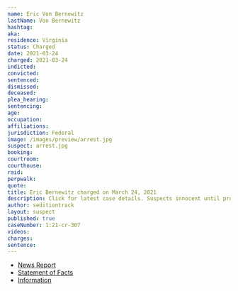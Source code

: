 ```yaml
---
name: Eric Von Bernewitz
lastName: Von Bernewitz
hashtag:
aka:
residence: Virginia
status: Charged
date: 2021-03-24
charged: 2021-03-24
indicted:
convicted: 
sentenced: 
dismissed: 
deceased:
plea_hearing:
sentencing:
age:
occupation:
affiliations:
jurisdiction: Federal
image: /images/preview/arrest.jpg
suspect: arrest.jpg
booking:
courtroom:
courthouse:
raid:
perpwalk:
quote:
title: Eric Bernewitz charged on March 24, 2021
description: Click for latest case details. Suspects innocent until proven guilty.
author: seditiontrack
layout: suspect
published: true
caseNumber: 1:21-cr-307
videos:
charges:
sentence:
---
```

- [News Report](https://www.wavy.com/news/virginia/2-virginia-beach-brothers-charged-with-entering-us-capitol-during-january-6-riot/)
- [Statement of Facts](https://www.justice.gov/usao-dc/case-multi-defendant/file/1393396/download)
- [Information](https://www.justice.gov/usao-dc/case-multi-defendant/file/1393391/download)
